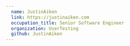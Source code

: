 ```yaml
---
  name: JustinAiken
  link: https://justinaiken.com
  occupation_title: Senior Software Engineer
  organization: UserTesting
  github: JustinAiken
---
```

